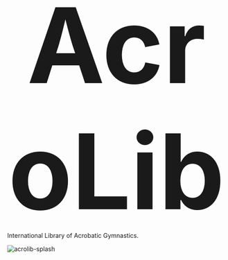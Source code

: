 # AcroLib

International Library of Acrobatic Gymnastics.

![acrolib-splash](assets/Reading-Acrobats-Refined-Colorised.png)

<style>
  h1 {
    font-size: 25vw;
    text-align: center;
    padding-bottom: 0;
    padding-top: 0;
    margin: 0;
    margin-bottom: -20px;
  }

  .up {
    display: none;
  }

  main {
    padding-bottom: 0;
  }
</style>
